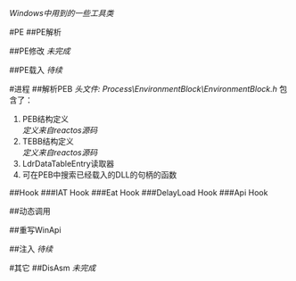 _Windows中用到的一些工具类_

#PE
##PE解析


##PE修改
_未完成_


##PE载入
_待续_

#进程
##解析PEB
_头文件: Process\EnvironmentBlock\EnvironmentBlock.h_
包含了：<br>
1. PEB结构定义<br>
_定义来自reactos源码_<br>
2. TEBB结构定义<br>
_定义来自reactos源码_<br>
3. LdrDataTableEntry读取器<br>
4. 可在PEB中搜索已经载入的DLL的句柄的函数<br>


##Hook
###IAT Hook
###Eat Hook
###DelayLoad Hook
###Api Hook


##动态调用


##重写WinApi


##注入
_待续_


#其它
##DisAsm
_未完成_
